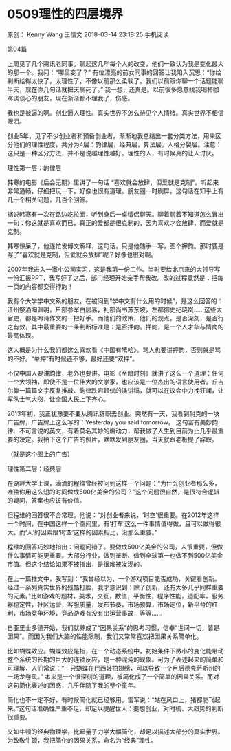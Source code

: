 # 0509理性的四层境界
原创：
Kenny Wang
王信文
2018-03-14 23:18:25
手机阅读


第04篇



上周见了几个腾讯老同事。聊起这几年每个人的改变，他们一致认为我是变化最大的那一个。我问：“哪里变了？” 有位漂亮的前女同事的回答让我陷入沉思：“你给判断给得太快了，太理性了，不像以前那么柔软了。我们以前跟你聊一个话题能聊半天，现在你几句话就把天聊死了。” 我一想，还真是。以前很多愿意找我喝杯咖啡谈谈心的朋友，现在渐渐都不理我了，伤感。



我也是被逼的啊。创业逼人理性。真实世界不怎么待见个人情绪。真实世界不相信眼泪。



创业5年，见了不少创业者和预备创业者。渐渐地我总结出一套分类方法，用来区分他们的理性程度，共分为4层：韵律层，经典层，算法层，人格分裂层。注意：这只是一种区分方法，并不是说越理性越好。理性的人，有时候真的让人讨厌。



理性第一层：韵律层



韩寒的电影《后会无期》里讲了一句话 “喜欢就会放肆，但爱就是克制”。听起来非常通畅，仔细把玩一下，好像也很有道理。朋友圈一时刷屏，这句话在知乎上有几十个相关问题，几百个回答。



据说韩寒有一次在路边吃拉面，听到身后一桌情侣聊天。聊着聊着不知道怎么冒出一句：你这就是喜欢而已，真正的爱都是很克制的，因为喜欢才会放肆，而爱就是克制。



韩寒惊呆了，他连忙发博文解释，这句话，只是他随手一写，图个押韵。那时要是写了“喜欢就是克制，但爱就会放肆”呢？好像也很对啊。



2007年我进入一家小公司实习，这是我第一份工作。当时要给北京来的大领导写一份汇报PPT，我写好了之后，部门经理开始亲手帮我改。改的过程竟然是：把每一页的内容都变得押韵！



我有个大学学中文系的朋友，在被问到“学中文有什么用的时候”，是这么回答的：江州祭酒陶渊明，户部参军白居易，礼部尚书苏东坡，左都御史纪晓岚……这些大官吏，都是吟诗作文的一把好手。而他们的政策，他们的观点，是否深刻，是否行之有效，其中最重要的一条判断标准是：是否押韵。押韵，是一个人才华与情商的最高体现。



这大概是为什么我们都这么喜欢看《中国有嘻哈》。骂人也要讲押韵，否则就是骂的不好。“单押”有时候还不够，最好还要“双押”。



不仅中国人要讲韵律，老外也要讲。电影《至暗时刻》就讲了这么一个道理：任何一个大领袖，即使不是一位伟大的文学家，也应该是一位杰出的语言使用者。丘吉尔靠一篇篇文字反复推敲、韵律跌宕起伏的演讲稿，就可以在议会中力挽狂澜，让军队士气大涨，让全国人民上下齐心。



2013年初，我正犹豫要不要从腾讯辞职去创业。突然有一天，我看到耐克的一块广告牌，广告牌上这么写的：Yesterday you said tomorrow。 这句富有美妙韵律、不可言说的英文，有着莫名其妙的煽动力，帮我做了人生到目前为止几乎最重要的决定。我拍下这个广告的照片，默默发到朋友圈，当天就跟老板提了辞职。





（就是这个图上的广告）



理性第二层：经典层



在湖畔大学上课，滴滴的程维曾经被问到这样一个问题：“为什么创业者那么多，唯独你用这么短的时间做成500亿美金的公司？”这个问题很自然，是很符合逻辑的疑问，答案也应该有价值。



但程维的回答很不合常理。他说：“对创业者来说，‘时空’很重要。在2012年这样一个时间，在中国这样一个空间里，有‘打车’这么一件事情值得做，且可以做得很大。而‘人’的因素跟‘时空’这样的因素相比，没那么重要。”



程维的回答巧妙地指出：问题问错了。要做成500亿美金的公司，人很重要，但做什么事情可能更重要。大部分行业，做到垄断、做到全球第一也做不到500亿美金市值。但这个结论如果不被指出，是很难被发现的。



在上一篇推文中，我写到：“我曾经以为，一个游戏项目能否成功，关键看创新。经过一系列真实世界的残酷打脸，我才意识到：除了创新，还有太多几乎同样重要的元素。”比如游戏的题材，美术，交互，数值，平衡性，程序性能，适配率，服务器稳定性，社区运营，客服质量，发布节奏，市场预算，市场定位，新平台的红利，市场竞争环境，竞品游戏有没有出运营事故，等等……



自亚里士多德开始，我们就养成了“因果关系”的思考习惯，信奉“世间一切，皆是因果”。而因为我们大脑的性能限制，我们又常常喜欢把因果关系简单化。



比如蝴蝶效应。蝴蝶效应是指，在一个动态系统中，初始条件下微小的变化能带动整个系统的长期的巨大的连锁反应，是一种混沌的现象。可为了表述起来的简单和可理解，人们常说：“一只蝴蝶在巴西轻拍翅膀，可以导致一个月后德克萨斯州的一场龙卷风。” 本来是一个很深刻的道理，被简化成了一个简单的因果关系。而对这句简化表述的困惑，几乎伴随了我的整个童年。



简化也不一定不好，有时候简化就已经够用。雷军说：“站在风口上，猪都能飞起来。”这句话准确性严重不足，却足以提醒世人：要想创业，对时机、大趋势的判断很重要。



又如牛顿的经典物理学，比起量子力学大幅简化，却足以描述大部分的真实世界。为致敬牛顿，我把简化的因果关系，命名为“经典”理性。